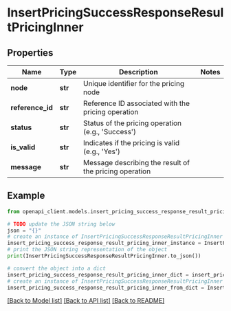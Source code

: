 # InsertPricingSuccessResponseResultPricingInner


## Properties

Name | Type | Description | Notes
------------ | ------------- | ------------- | -------------
**node** | **str** | Unique identifier for the pricing node | 
**reference_id** | **str** | Reference ID associated with the pricing operation | 
**status** | **str** | Status of the pricing operation (e.g., &#39;Success&#39;) | 
**is_valid** | **str** | Indicates if the pricing is valid (e.g., &#39;Yes&#39;) | 
**message** | **str** | Message describing the result of the pricing operation | 

## Example

```python
from openapi_client.models.insert_pricing_success_response_result_pricing_inner import InsertPricingSuccessResponseResultPricingInner

# TODO update the JSON string below
json = "{}"
# create an instance of InsertPricingSuccessResponseResultPricingInner from a JSON string
insert_pricing_success_response_result_pricing_inner_instance = InsertPricingSuccessResponseResultPricingInner.from_json(json)
# print the JSON string representation of the object
print(InsertPricingSuccessResponseResultPricingInner.to_json())

# convert the object into a dict
insert_pricing_success_response_result_pricing_inner_dict = insert_pricing_success_response_result_pricing_inner_instance.to_dict()
# create an instance of InsertPricingSuccessResponseResultPricingInner from a dict
insert_pricing_success_response_result_pricing_inner_from_dict = InsertPricingSuccessResponseResultPricingInner.from_dict(insert_pricing_success_response_result_pricing_inner_dict)
```
[[Back to Model list]](../README.md#documentation-for-models) [[Back to API list]](../README.md#documentation-for-api-endpoints) [[Back to README]](../README.md)


